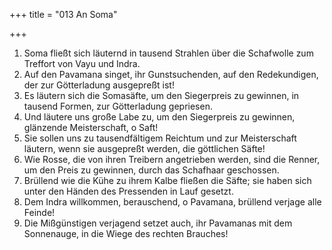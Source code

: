 +++
title = "013 An Soma"

+++


1.	Soma fließt sich läuternd in tausend Strahlen über die Schafwolle zum Treffort von Vayu und Indra.
2.	Auf den Pavamana singet, ihr Gunstsuchenden, auf den Redekundigen, der zur Götterladung ausgepreßt ist!
3.	Es läutern sich die Somasäfte, um den Siegerpreis zu gewinnen, in tausend Formen, zur Götterladung gepriesen.
4.	Und läutere uns große Labe zu, um den Siegerpreis zu gewinnen, glänzende Meisterschaft, o Saft!
5.	Sie sollen uns zu tausendfältigem Reichtum und zur Meisterschaft läutern, wenn sie ausgepreßt werden, die göttlichen Säfte!
6.	Wie Rosse, die von ihren Treibern angetrieben werden, sind die Renner, um den Preis zu gewinnen, durch das Schafhaar geschossen.
7.	Brüllend wie die Kühe zu ihrem Kalbe fließen die Säfte; sie haben sich unter den Händen des Pressenden in Lauf gesetzt.
8.	Dem Indra willkommen, berauschend, o Pavamana, brüllend verjage alle Feinde!
9.	Die Mißgünstigen verjagend setzet auch, ihr Pavamanas mit dem Sonnenauge, in die Wiege des rechten Brauches!


